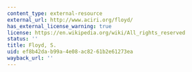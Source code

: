 ```yaml
---
content_type: external-resource
external_url: http://www.aciri.org/floyd/
has_external_license_warning: true
license: https://en.wikipedia.org/wiki/All_rights_reserved
status: ''
title: Floyd, S.
uid: ef8b42da-b99a-4e08-ac82-61b2e61273ea
wayback_url: ''
---
```


